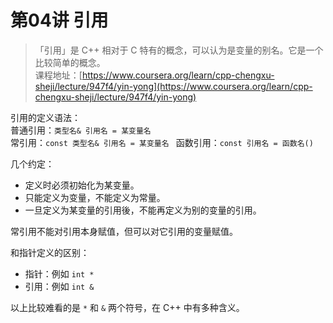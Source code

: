 # 第04讲 引用

> 「引用」是 C++ 相对于 C 特有的概念，可以认为是变量的别名。它是一个比较简单的概念。  
> 课程地址：[https://www.coursera.org/learn/cpp-chengxu-sheji/lecture/947f4/yin-yong](https://www.coursera.org/learn/cpp-chengxu-sheji/lecture/947f4/yin-yong)

引用的定义语法：  
普通引用：`` 类型名& 引用名 = 某变量名 ``   
常引用：``const 类型名& 引用名 = 某变量名 ``
函数引用：``const 引用名 = 函数名()``

几个约定：
* 定义时必须初始化为某变量。
* 只能定义为变量，不能定义为常量。
* 一旦定义为某变量的引用後，不能再定义为别的变量的引用。

常引用不能对引用本身赋值，但可以对它引用的变量赋值。

和指针定义的区别：
* 指针：例如 `int *`
* 引用：例如 `int &`  

以上比较难看的是 `*` 和 `&` 两个符号，在 C++ 中有多种含义。